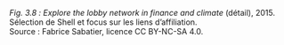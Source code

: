 *Fig. 3.8 :* *Explore the lobby network in finance and climate* (détail), 2015. Sélection de Shell et focus sur les liens d’affiliation.  
Source : Fabrice Sabatier, licence CC BY-NC-SA 4.0.